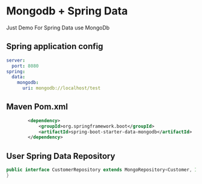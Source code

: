 # Mongodb + Spring Data

Just Demo For Spring Data use MongoDb

## Spring application config

```yml
server:
  port: 8080
spring:
  data:
    mongodb:
      uri: mongodb://localhost/test
```

## Maven Pom.xml

```xml
        <dependency>
            <groupId>org.springframework.boot</groupId>
            <artifactId>spring-boot-starter-data-mongodb</artifactId>
        </dependency>
```
## User Spring Data Repository

```Java
public interface CustomerRepository extends MongoRepository<Customer, Integer> {
}
```